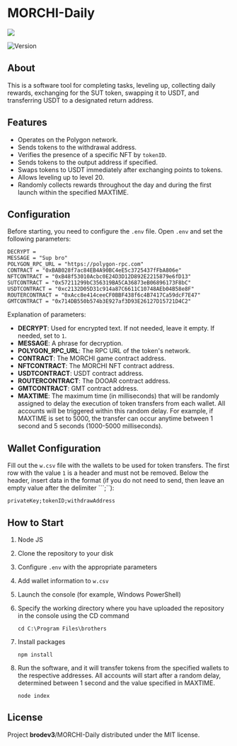 # MORCHI-Daily
 
<p>
      <img src="https://i.ibb.co/3sHQCSp/av.jpg" >
</p>

<p >
   <img src="https://img.shields.io/badge/build-v_1.0-brightgreen?label=Version" alt="Version">
</p>


## About

This is a software tool for completing tasks, leveling up, collecting daily rewards, exchanging for the SUT token, swapping it to USDT, and transferring USDT to a designated return address.


## Features
- Operates on the Polygon network.
- Sends tokens to the withdrawal address.
- Verifies the presence of a specific NFT by ```tokenID```.
- Sends tokens to the output address if specified.
- Swaps tokens to USDT immediately after exchanging points to tokens.
- Allows leveling up to level 20.
- Randomly collects rewards throughout the day and during the first launch within the specified MAXTIME.

 ## Configuration
 Before starting, you need to configure the ```.env``` file. Open ```.env``` and set the following parameters:
 
    
    DECRYPT = 
    MESSAGE = "Sup bro"
    POLYGON_RPC_URL = "https://polygon-rpc.com"
    CONTRACT = "0xBAB028f7ac84EB4A90BC4eE5c3725437fFbA806e"
    NFTCONTRACT = "0xB48f53010Acbc0E24D3D12D892E2215879e6fD13"
    SUTCONTRACT = "0x57211299bC356319BA5CA36873eB06896173F8bC"
    USDTCONTRACT = "0xc2132D05D31c914a87C6611C10748AEb04B58e8F"
    ROUTERCONTRACT = "0xAcc8e414ceeCF0BBF438f6c4B7417Ca59dcF7E47"
    GMTCONTRACT = "0x714DB550b574b3E927af3D93E26127D15721D4C2"

    
Explanation of parameters:
- **DECRYPT**: Used for encrypted text. If not needed, leave it empty. If needed, set to ```1```.
- **MESSAGE**: A phrase for decryption.
- **POLYGON_RPC_URL**: The RPC URL of the token's network.
- **CONTRACT**: The MORCHI game contract address.
- **NFTCONTRACT**: The MORCHI NFT contract address.
- **USDTCONTRACT**: USDT contract address.
- **ROUTERCONTRACT**: The DOOAR contract address.
- **GMTCONTRACT**: GMT contract address.
- **MAXTIME**: The maximum time (in milliseconds) that will be randomly assigned to delay the execution of token transfers from each wallet. All accounts will be triggered within this random delay. For example, if MAXTIME is set to 5000, the transfer can occur anytime between 1 second and 5 seconds (1000-5000 milliseconds).

 ## Wallet Configuration
Fill out the ```w.csv``` file with the wallets to be used for token transfers. The first row with the value ```1``` is a header and must not be removed. Below the header, insert data in the format (if you do not need to send, then leave an empty value after the delimiter ```;``):

    privateKey;tokenID;withdrawAddress

 ## How to Start

1. Node JS
2. Clone the repository to your disk
3. Configure ```.env``` with the appropriate parameters
4. Add wallet information to ```w.csv```
5. Launch the console (for example, Windows PowerShell)
6. Specify the working directory where you have uploaded the repository in the console using the CD command
    ```
    cd C:\Program Files\brothers
    ```
7. Install packages
   
    ```
    npm install
    ```
8. Run the software, and it will transfer tokens from the specified wallets to the respective addresses. All accounts will start after a random delay, determined between 1 second and the value specified in MAXTIME.
    ```
    node index
    ```





## License

Project **brodev3**/MORCHI-Daily distributed under the MIT license.
